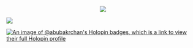 


 <p align="center">
  <img src="https://capsule-render.vercel.app/api?type=waving&color=gradient&text=Hi%20Abubakr%20Here%20🤍&fontSize=30&height=120&width=100%&section=header"/>
</p></a>


 <a href="https://github.com/Abubakrce19">
     <img src="https://user-images.githubusercontent.com/89600478/197259196-0e2f20d8-854b-4f01-8fd0-0458e40a0c6a.png"/>
 </a>

 [![An image of @abubakrchan's Holopin badges, which is a link to view their full Holopin profile](https://holopin.me/abubakrchan)](https://holopin.io/@abubakrchan)
